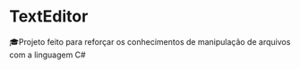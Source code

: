 # TextEditor
🎓Projeto feito para reforçar os conhecimentos de manipulação de arquivos com a linguagem C#

